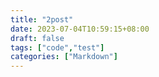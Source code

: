 ```yaml
---
title: "2post"
date: 2023-07-04T10:59:15+08:00
draft: false
tags: ["code","test"]
categories: ["Markdown"]
---
```


